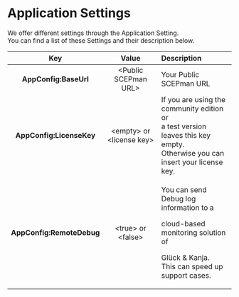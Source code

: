 # Application Settings

We offer different settings through the Application Setting.  
You can find a list of these Settings and their description below.

<table>
  <thead>
    <tr>
      <th style="text-align:center">Key</th>
      <th style="text-align:center">Value</th>
      <th style="text-align:left">Description</th>
    </tr>
  </thead>
  <tbody>
    <tr>
      <td style="text-align:center"><b>AppConfig:BaseUrl</b>
      </td>
      <td style="text-align:center">&lt;Public SCEPman URL&gt;</td>
      <td style="text-align:left">Your Public SCEPman URL</td>
    </tr>
    <tr>
      <td style="text-align:center"><b>AppConfig:LicenseKey</b>
      </td>
      <td style="text-align:center">&lt;empty&gt; or &lt;license key&gt;</td>
      <td style="text-align:left">If you are using the community edition or
        <br />a test version leaves this key empty.
        <br />Otherwise you can insert your license key.</td>
    </tr>
    <tr>
      <td style="text-align:center"><b>AppConfig:RemoteDebug</b>
      </td>
      <td style="text-align:center">&lt;true&gt; or &lt;false&gt;</td>
      <td style="text-align:left">
        <p>You can send Debug log information to a</p>
        <p>cloud-based monitoring solution of</p>
        <p>Gl&#xFC;ck &amp; Kanja.
          <br />This can speed up support cases.</p>
      </td>
    </tr>
  </tbody>
</table>

